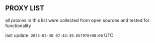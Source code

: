 ## PROXY LIST

all proxies in this list were collected from open sources and tested for functionality

last update: `2025-03-30 07:44:39.657978+00:00` UTC